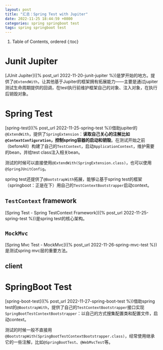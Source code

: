 ```yaml
---
layout: post
title: "汇总：Spring Test with Jupiter"
date: 2022-11-25 18:44:59 +0800
categories: spring springboot test
tags: spring springboot test
---
```


1. Table of Contents, ordered
{:toc}

# Junit Jupiter
[JUnit Jupiter]({% post_url 2022-11-20-junit-jupiter %})是梦开始的地方。提供了`@ExtendWith`，让其他基于Jupiter的框架拥有拓展能力——主要是通过jupiter测试生命周期提供的回调，在test执行前维护框架自己的对象、注入对象，在执行后销毁对象。

# Spring Test
[spring-test]({% post_url 2022-11-25-spring-test %})借助jupiter的`@ExtendWith`，提供了`SpringExtension`：**读取自己关心的注解比如`@ContextConfiguration`，控制spring容器的启动和销毁**。在测试开始之前（beforeAll）构建了自己的`TestContext`，启动`ApplicationContext`，维护需要的bean，并给test class注入相关bean。

测试的时候可以直接使用`@ExtendWith(SpringExtension.class)`，也可以使用`@SpringJUnitConfig`。

spring test还提供了`@BootstrapWith`拓展，能够让基于spring test的框架（springboot：正是在下）用自己的`TestContextBootstrapper`启动context。

## `TestContext` framework
[Spring Test - Spring TestContext Framework]({% post_url 2022-11-25-spring-test %})是spring test的核心架构。

## `MockMvc`
[Spring Mvc Test - MockMvc]({% post_url 2022-11-26-spring-mvc-test %})是测试spring mvc层的重要方法。

## client

# SpringBoot Test
[spring-boot-test]({% post_url 2022-11-27-spring-boot-test %})借助spring test的`@BootstrapWith`，提供了自己的`TestContextBootstrapper`接口实现`SpringBootTestContextBootstrapper`：以自己的方式搜集配置类和配置文件，启动context。

测试的时候一般不直接用`@BootstrapWith(SpringBootTestContextBootstrapper.class)`，经常使用继承它的一些注解，比如`@SpringBootTest`、`@WebMvcTest`等。

